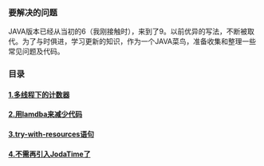 ### 要解决的问题
JAVA版本已经从当初的6（我刚接触时），来到了9。以前优异的写法，不断被取代。为了与时俱进，学习更新的知识，作为一个JAVA菜鸟，准备收集和整理一些常见问题及代码。

### 目录
#### [1.多线程下的计数器](cookbook-doc/1.md)
#### [2.用lamdba来减少代码](cookbook-doc/2.md)
#### [3.try-with-resources语句](cookbook-doc/3.md)
#### [4.不需再引入JodaTime了](cookbook-doc/4.md)
